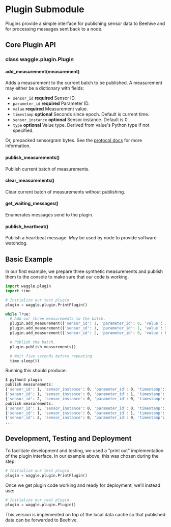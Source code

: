 # Plugin Submodule

Plugins provide a simple interface for publishing sensor data to Beehive and
for processing messages sent back to a node.

## Core Plugin API

### class waggle.plugin.Plugin

#### add_measurement(measurement)

Adds a measurement to the current batch to be published. A measurement may either be a dictionary with fields:

* `sensor_id` **required** Sensor ID.
* `parameter_id` **required** Parameter ID.
* `value` **required** Measurement value.
* `timestamp` **optional** Seconds since epoch. Default is current time.
* `sensor_instance` **optional** Sensor instance. Default is 0.
* `type` **optional** Value type. Derived from value's Python type if not specified.

Or, prepacked sensorgram bytes. See the [protocol docs](https://github.com/waggle-sensor/pywaggle/tree/develop/waggle/protocol) for more information.

#### publish_measurements()

Publish current batch of measurements.

#### clear_measurements()

Clear current batch of measurements without publishing.

#### get_waiting_messages()

Enumerates messages send to the plugin.

#### publish_heartbeat()

Publish a heartbeat message. _May_ be used by node to provide software watchdog.

## Basic Example

In our first example, we prepare three synthetic measurements and publish them
to the console to make sure that our code is working.

```python
import waggle.plugin
import time

# Initialize our test plugin.
plugin = waggle.plugin.PrintPlugin()

while True:
  # Add our three measurements to the batch.
  plugin.add_measurement({'sensor_id': 1, 'parameter_id': 0, 'value': 100})
  plugin.add_measurement({'sensor_id': 1, 'parameter_id': 1, 'value': 32.1})
  plugin.add_measurement({'sensor_id': 2, 'parameter_id': 0, 'value': b'blob of data'})

  # Publish the batch.
  plugin.publish_measurements()

  # Wait five seconds before repeating.
  time.sleep(5)
```

Running this should produce:

```sh
$ python3 plugin
publish measurements:
{'sensor_id': 1, 'sensor_instance': 0, 'parameter_id': 0, 'timestamp': 1532965991, 'type': 20, 'value': 100}
{'sensor_id': 1, 'sensor_instance': 0, 'parameter_id': 1, 'timestamp': 1532965991, 'type': 30, 'value': 32.099998474121094}
{'sensor_id': 2, 'sensor_instance': 0, 'parameter_id': 0, 'timestamp': 1532965991, 'type': 0, 'value': b'blob of data'}
publish measurements:
{'sensor_id': 1, 'sensor_instance': 0, 'parameter_id': 0, 'timestamp': 1532965996, 'type': 20, 'value': 100}
{'sensor_id': 1, 'sensor_instance': 0, 'parameter_id': 1, 'timestamp': 1532965996, 'type': 30, 'value': 32.099998474121094}
{'sensor_id': 2, 'sensor_instance': 0, 'parameter_id': 0, 'timestamp': 1532965996, 'type': 0, 'value': b'blob of data'}
...
```

## Development, Testing and Deployment

To facilitate development and testing, we used a "print out" implementation of
the plugin interface. In our example above, this was chosen during the step:

```python
# Initialize our test plugin.
plugin = waggle.plugin.PrintPlugin()
```

Once we get plugin code working and ready for deployment, we'll instead use:

```python
# Initialize our real plugin.
plugin = waggle.plugin.Plugin()
```

This version is implemented on top of the local data cache so that published
data can be forwarded to Beehive.

